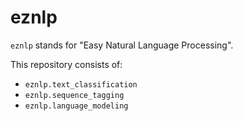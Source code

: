 # eznlp
`eznlp` stands for "Easy Natural Language Processing". 

This repository consists of:
* `eznlp.text_classification`
* `eznlp.sequence_tagging`
* `eznlp.language_modeling`
